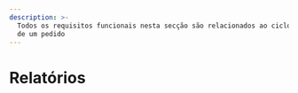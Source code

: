 ```yaml
---
description: >-
  Todos os requisitos funcionais nesta secção são relacionados ao ciclo de vida
  de um pedido
---
```


# Relatórios

